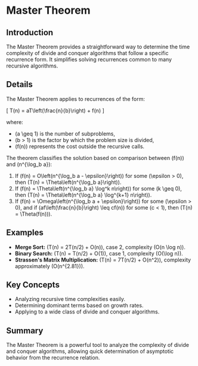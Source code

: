 # Master Theorem

## Introduction

The Master Theorem provides a straightforward way to determine the time complexity of divide and conquer algorithms that follow a specific recurrence form. It simplifies solving recurrences common to many recursive algorithms.

## Details

The Master Theorem applies to recurrences of the form:

\[
T(n) = aT\left(\frac{n}{b}\right) + f(n)
\]

where:

- \(a \geq 1\) is the number of subproblems,
- \(b > 1\) is the factor by which the problem size is divided,
- \(f(n)\) represents the cost outside the recursive calls.

The theorem classifies the solution based on comparison between \(f(n)\) and \(n^{\log_b a}\):

1. If \(f(n) = O\left(n^{\log_b a - \epsilon}\right)\) for some \(\epsilon > 0\), then \(T(n) = \Theta\left(n^{\log_b a}\right)\).
2. If \(f(n) = \Theta\left(n^{\log_b a} \log^k n\right)\) for some \(k \geq 0\), then \(T(n) = \Theta\left(n^{\log_b a} \log^{k+1} n\right)\).
3. If \(f(n) = \Omega\left(n^{\log_b a + \epsilon}\right)\) for some \(\epsilon > 0\), and if \(af\left(\frac{n}{b}\right) \leq cf(n)\) for some \(c < 1\), then \(T(n) = \Theta(f(n))\).

## Examples

- **Merge Sort:** \(T(n) = 2T(n/2) + O(n)\), case 2, complexity \(O(n \log n)\).
- **Binary Search:** \(T(n) = T(n/2) + O(1)\), case 1, complexity \(O(\log n)\).
- **Strassen's Matrix Multiplication:** \(T(n) = 7T(n/2) + O(n^2)\), complexity approximately \(O(n^{2.81})\).

## Key Concepts

- Analyzing recursive time complexities easily.
- Determining dominant terms based on growth rates.
- Applying to a wide class of divide and conquer algorithms.

## Summary

The Master Theorem is a powerful tool to analyze the complexity of divide and conquer algorithms, allowing quick determination of asymptotic behavior from the recurrence relation.
